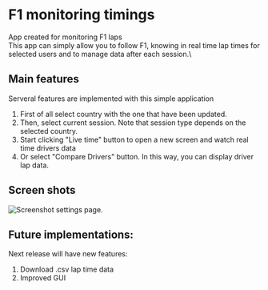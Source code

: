 # F1 monitoring timings

App created for monitoring F1 laps\
This app can simply allow you to follow F1, knowing in real time lap times for selected users and to manage data after each session.\

## Main features

Serveral features are implemented with this simple application
1. First of all select country with the one that have been updated.
2. Then, select current session. Note that session type depends on the selected country.
3. Start clicking "Live time" button to open a new screen and watch real time drivers data
4. Or select "Compare Drivers" button. In this way, you can display driver lap data.

## Screen shots
![Screenshot settings page.]([https://github.com/lorienzo9/F1_app/blob/main/images/f1_app_settings_page.png])

## Future implementations:
Next release will have new features:
1. Download .csv lap time data
2. Improved GUI
